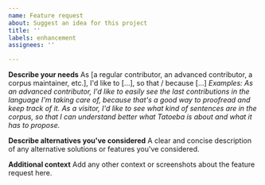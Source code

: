 ```yaml
---
name: Feature request
about: Suggest an idea for this project
title: ''
labels: enhancement
assignees: ''

---
```


**Describe your needs**
As [a regular contributor, an advanced contributor, a corpus maintainer, etc.], I'd like to [...], so that / because [...]
*Examples:*
*As an advanced contributor, I'd like to easily see the last contributions in the language I'm taking care of, because that's a good way to proofread and keep track of it.*
*As a visitor, I'd like to see what kind of sentences are in the corpus, so that I can understand better what Tatoeba is about and what it has to propose.*

**Describe alternatives you've considered**
A clear and concise description of any alternative solutions or features you've considered.

**Additional context**
Add any other context or screenshots about the feature request here.
